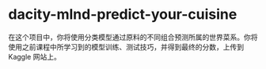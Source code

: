 # dacity-mlnd-predict-your-cuisine
在这个项目中，你将使用分类模型通过原料的不同组合预测所属的世界菜系。你将使用之前课程中所学习到的模型训练、测试技巧，并得到最终的分数，上传到 Kaggle 网站上。
